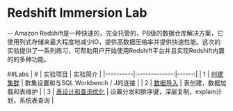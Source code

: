# Redshift Immersion Lab
--
Amazon Redshift是一种快速的，完全托管的，PB级的数据仓库解决方案，它使用列式存储来最大程度地减少IO，提供高数据压缩率并提供快速性能。这次的实验提供了一系列练习，可帮助用户开始使用Redshift平台并且实现Redshift内置的的多种功能。

##Labs
| #   |      实验项目      |  实验简介 |
|----------|:-------------:|------:|
| 1 |  [创建集群](https://github.com/nikosheng/Redshift-Workshop-CN/blob/master/create_cluster.md) | 群集设置和与SQL Workbench / J的连接 |
| 2 |    [数据导入](https://github.com/nikosheng/Redshift-Workshop-CN/blob/master/data_loading.md)   |   表创建，数据加载和表维护 |
| 3 | [表设计和查询优化](https://github.com/nikosheng/Redshift-Workshop-CN/blob/master/table_design_and_query_tunning.md) |    设置分发和排序键，深层复制，explain计划，系统表查询 |


